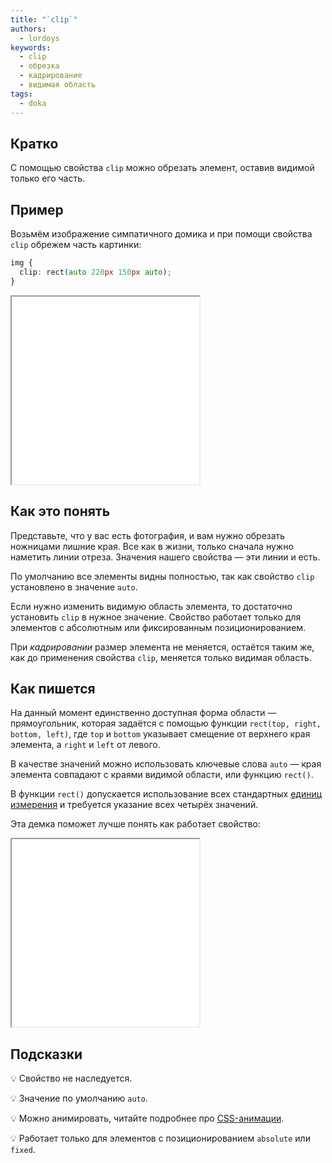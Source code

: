 ```yaml
---
title: "`clip`"
authors:
  - lordoys
keywords:
  - clip
  - обрезка
  - кадрирование
  - видимая область
tags:
  - doka
---
```


## Кратко

С помощью свойства `clip` можно обрезать элемент, оставив видимой только его часть.

## Пример

Возьмём изображение симпатичного домика и при помощи свойства `clip` обрежем часть картинки:

```css
img {
  clip: rect(auto 220px 150px auto);
}
```

<iframe title="Картинки" src="demos/basic/" height="300"></iframe>

## Как это понять

Представьте, что у вас есть фотография, и вам нужно обрезать ножницами лишние края. Все как в жизни, только сначала нужно наметить линии отреза. Значения нашего свойства — эти линии и есть.

По умолчанию все элементы видны полностью, так как свойство `clip` установлено в значение `auto`.

Если нужно изменить видимую область элемента, то достаточно установить `clip` в нужное значение. Свойство работает только для элементов с абсолютным или фиксированным позиционированием.

При _кадрировании_ размер элемента не меняется, остаётся таким же, как до применения свойства `clip`, меняется только видимая область.

## Как пишется

На данный момент единственно доступная форма области — прямоугольник, которая задаётся с помощью функции `rect(top, right, bottom, left)`, где `top` и `bottom` указывает смещение от верхнего края элемента, а `right` и `left` от левого.

В качестве значений можно использовать ключевые слова `auto` — края элемента совпадают с краями видимой области, или функцию `rect()`.

В функции `rect()` допускается использование всех стандартных [единиц измерения](/css/numeric-types) и требуется указание всех четырёх значений.

Эта демка поможет лучше понять как работает свойство:

<iframe title="Картинка" src="demos/interactive/" height="300"></iframe>

## Подсказки

💡 Свойство не наследуется.

💡 Значение по умолчанию `auto`.

💡 Можно анимировать, читайте подробнее про [CSS-анимации](/css/animation).


💡 Работает только для элементов с позиционированием `absolute` или `fixed`.
